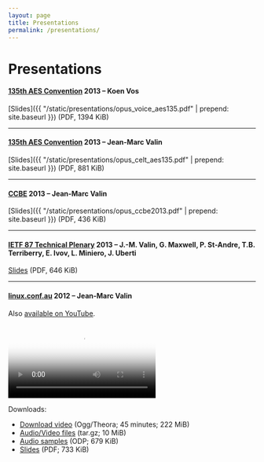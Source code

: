 ```yaml
---
layout: page
title: Presentations
permalink: /presentations/
---
```


# Presentations

#### [135th AES Convention][135aes_conv] 2013 – Koen Vos
[Slides]({{ "/static/presentations/opus_voice_aes135.pdf" | prepend: site.baseurl }}) (PDF, 1394 KiB)

---

#### [135th AES Convention][135aes_conv] 2013 – Jean-Marc Valin
[Slides]({{ "/static/presentations/opus_celt_aes135.pdf" | prepend: site.baseurl }}) (PDF, 881 KiB)

---

#### [CCBE][ccbe] 2013 – Jean-Marc Valin
[Slides]({{ "/static/presentations/opus_ccbe2013.pdf" | prepend: site.baseurl }}) (PDF, 436 KiB)

---

#### [IETF 87 Technical Plenary][ietf] 2013 – J.-M. Valin, G. Maxwell, P. St-Andre, T.B. Terriberry, E. Ivov, L. Miniero, J. Uberti
[Slides](http://www.ietf.org/proceedings/87/slides/slides-87-iab-techplenary-5.pdf) (PDF, 646 KiB)

---

#### [linux.conf.au][linuxconfau] 2012 – Jean-Marc Valin
Also [available on YouTube](https://www.youtube.com/watch?v=iaAD71h9gDU).

<video controls="controls" src="http://jmvalin.ca/jmvalin_Opus_codec.ogv" poster="https://opus-codec.org/presentations/LCA-opus-video-thumb.png">
  Sorry, your browser doesn't support embedded videos! Check the download links below.
</video>

Downloads:

-  [Download video][jmvalin_opus_codec] (Ogg/Theora; 45 minutes; 222 MiB)
-  [Audio/Video files][lca_opus_audio] (tar.gz; 10 MiB)
-  [Audio samples][lca_opus_odp] (ODP; 679 KiB)
-  [Slides][lca_opus_pdf] (PDF; 733 KiB)


[135aes_conv]: http://www.aes.org/events/135/
[ccbe]: http://ccbe.ca/
[ietf]: http://www.ietf.org/
[linuxconfau]: http://linux.conf.au/

[jmvalin_opus_codec]: http://jmvalin.ca/jmvalin_Opus_codec.ogv
[lca_opus_audio]: /static/presentations/misc/lca-opus-audio.tar.gz
[lca_opus_odp]: /static/presentations/misc/lca-opus.odp
[lca_opus_pdf]: /static/presentations/misc/lca-opus.pdf
